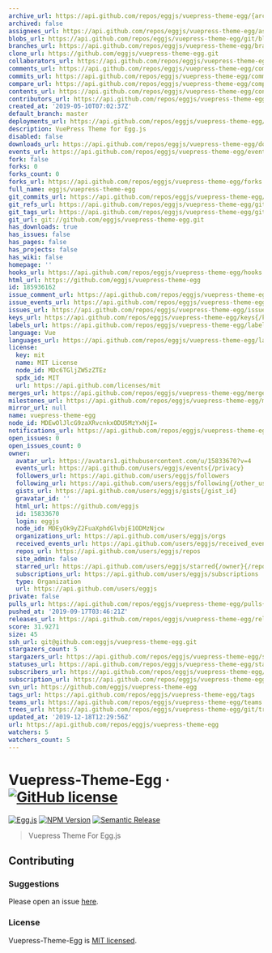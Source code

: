 ```yaml
---
archive_url: https://api.github.com/repos/eggjs/vuepress-theme-egg/{archive_format}{/ref}
archived: false
assignees_url: https://api.github.com/repos/eggjs/vuepress-theme-egg/assignees{/user}
blobs_url: https://api.github.com/repos/eggjs/vuepress-theme-egg/git/blobs{/sha}
branches_url: https://api.github.com/repos/eggjs/vuepress-theme-egg/branches{/branch}
clone_url: https://github.com/eggjs/vuepress-theme-egg.git
collaborators_url: https://api.github.com/repos/eggjs/vuepress-theme-egg/collaborators{/collaborator}
comments_url: https://api.github.com/repos/eggjs/vuepress-theme-egg/comments{/number}
commits_url: https://api.github.com/repos/eggjs/vuepress-theme-egg/commits{/sha}
compare_url: https://api.github.com/repos/eggjs/vuepress-theme-egg/compare/{base}...{head}
contents_url: https://api.github.com/repos/eggjs/vuepress-theme-egg/contents/{+path}
contributors_url: https://api.github.com/repos/eggjs/vuepress-theme-egg/contributors
created_at: '2019-05-10T07:02:37Z'
default_branch: master
deployments_url: https://api.github.com/repos/eggjs/vuepress-theme-egg/deployments
description: VuePress Theme for Egg.js
disabled: false
downloads_url: https://api.github.com/repos/eggjs/vuepress-theme-egg/downloads
events_url: https://api.github.com/repos/eggjs/vuepress-theme-egg/events
fork: false
forks: 0
forks_count: 0
forks_url: https://api.github.com/repos/eggjs/vuepress-theme-egg/forks
full_name: eggjs/vuepress-theme-egg
git_commits_url: https://api.github.com/repos/eggjs/vuepress-theme-egg/git/commits{/sha}
git_refs_url: https://api.github.com/repos/eggjs/vuepress-theme-egg/git/refs{/sha}
git_tags_url: https://api.github.com/repos/eggjs/vuepress-theme-egg/git/tags{/sha}
git_url: git://github.com/eggjs/vuepress-theme-egg.git
has_downloads: true
has_issues: false
has_pages: false
has_projects: false
has_wiki: false
homepage: ''
hooks_url: https://api.github.com/repos/eggjs/vuepress-theme-egg/hooks
html_url: https://github.com/eggjs/vuepress-theme-egg
id: 185936162
issue_comment_url: https://api.github.com/repos/eggjs/vuepress-theme-egg/issues/comments{/number}
issue_events_url: https://api.github.com/repos/eggjs/vuepress-theme-egg/issues/events{/number}
issues_url: https://api.github.com/repos/eggjs/vuepress-theme-egg/issues{/number}
keys_url: https://api.github.com/repos/eggjs/vuepress-theme-egg/keys{/key_id}
labels_url: https://api.github.com/repos/eggjs/vuepress-theme-egg/labels{/name}
language: Vue
languages_url: https://api.github.com/repos/eggjs/vuepress-theme-egg/languages
license:
  key: mit
  name: MIT License
  node_id: MDc6TGljZW5zZTEz
  spdx_id: MIT
  url: https://api.github.com/licenses/mit
merges_url: https://api.github.com/repos/eggjs/vuepress-theme-egg/merges
milestones_url: https://api.github.com/repos/eggjs/vuepress-theme-egg/milestones{/number}
mirror_url: null
name: vuepress-theme-egg
node_id: MDEwOlJlcG9zaXRvcnkxODU5MzYxNjI=
notifications_url: https://api.github.com/repos/eggjs/vuepress-theme-egg/notifications{?since,all,participating}
open_issues: 0
open_issues_count: 0
owner:
  avatar_url: https://avatars1.githubusercontent.com/u/15833670?v=4
  events_url: https://api.github.com/users/eggjs/events{/privacy}
  followers_url: https://api.github.com/users/eggjs/followers
  following_url: https://api.github.com/users/eggjs/following{/other_user}
  gists_url: https://api.github.com/users/eggjs/gists{/gist_id}
  gravatar_id: ''
  html_url: https://github.com/eggjs
  id: 15833670
  login: eggjs
  node_id: MDEyOk9yZ2FuaXphdGlvbjE1ODMzNjcw
  organizations_url: https://api.github.com/users/eggjs/orgs
  received_events_url: https://api.github.com/users/eggjs/received_events
  repos_url: https://api.github.com/users/eggjs/repos
  site_admin: false
  starred_url: https://api.github.com/users/eggjs/starred{/owner}{/repo}
  subscriptions_url: https://api.github.com/users/eggjs/subscriptions
  type: Organization
  url: https://api.github.com/users/eggjs
private: false
pulls_url: https://api.github.com/repos/eggjs/vuepress-theme-egg/pulls{/number}
pushed_at: '2019-09-17T03:46:21Z'
releases_url: https://api.github.com/repos/eggjs/vuepress-theme-egg/releases{/id}
score: 31.9271
size: 45
ssh_url: git@github.com:eggjs/vuepress-theme-egg.git
stargazers_count: 5
stargazers_url: https://api.github.com/repos/eggjs/vuepress-theme-egg/stargazers
statuses_url: https://api.github.com/repos/eggjs/vuepress-theme-egg/statuses/{sha}
subscribers_url: https://api.github.com/repos/eggjs/vuepress-theme-egg/subscribers
subscription_url: https://api.github.com/repos/eggjs/vuepress-theme-egg/subscription
svn_url: https://github.com/eggjs/vuepress-theme-egg
tags_url: https://api.github.com/repos/eggjs/vuepress-theme-egg/tags
teams_url: https://api.github.com/repos/eggjs/vuepress-theme-egg/teams
trees_url: https://api.github.com/repos/eggjs/vuepress-theme-egg/git/trees{/sha}
updated_at: '2019-12-18T12:29:56Z'
url: https://api.github.com/repos/eggjs/vuepress-theme-egg
watchers: 5
watchers_count: 5
---
```


# Vuepress-Theme-Egg &middot; [![GitHub license][license-square]][license-url]

[![Egg.js][egg-square]][egg-url]
[![NPM Version][npm-square]][npm-url]
[![Semantic Release][semantic-release-square]][semantic-release-url]

[license-square]: https://img.shields.io/badge/license-MIT-blue.svg?style=flat-square
[egg-square]: https://img.shields.io/badge/Awesome-Egg.js-ff69b4.svg?style=flat-square
[npm-square]: https://img.shields.io/npm/v/@eggjs/vuepress-theme-egg.svg?style=flat-square
[semantic-release-square]: https://img.shields.io/badge/%20%20%F0%9F%93%A6%F0%9F%9A%80-semantic--release-e10079.svg?style=flat-square
[license-url]: https://github.com/eggjs/vuepress-theme-egg/blob/HEAD/LICENSE
[egg-url]: https://eggjs.org/
[npm-url]: https://www.npmjs.com/package/@eggjs/vuepress-theme-egg
[semantic-release-url]: https://github.com/semantic-release/semantic-release

> Vuepress Theme For Egg.js

## Contributing

### Suggestions

Please open an issue [here](https://github.com/eggjs/egg/issues).

### License

Vuepress-Theme-Egg is [MIT licensed](https://raw.githubusercontent.com/egg/vuepress-theme-egg/master/LICENSE).

